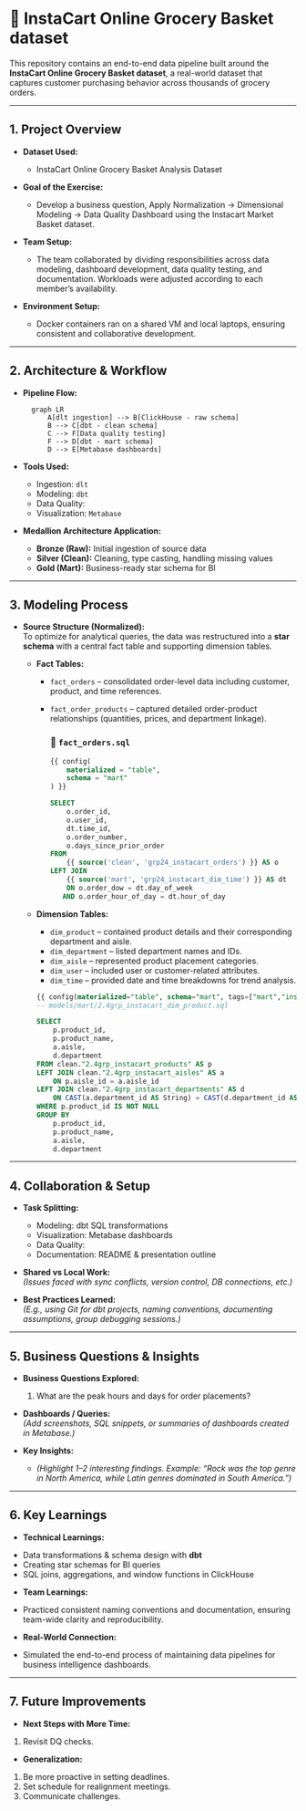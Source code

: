 # 🛒 InstaCart Online Grocery Basket dataset

This repository contains an end-to-end data pipeline built around the **InstaCart Online Grocery Basket dataset**, a real-world dataset that captures customer purchasing behavior across thousands of grocery orders.

---

## 1. Project Overview

- **Dataset Used:**  
  - InstaCart Online Grocery Basket Analysis Dataset

- **Goal of the Exercise:**  
  - Develop a business question, Apply Normalization → Dimensional Modeling → Data Quality Dashboard using the Instacart Market Basket dataset.

- **Team Setup:**  
  - The team collaborated by dividing responsibilities across data modeling, dashboard development, data quality testing, and documentation. Workloads were adjusted according to each member’s availability. 

- **Environment Setup:**  
  - Docker containers ran on a shared VM and local laptops, ensuring consistent and collaborative development.

---

## 2. Architecture & Workflow

- **Pipeline Flow:**
  ```mermaid
    graph LR
        A[dlt ingestion] --> B[ClickHouse - raw schema]
        B --> C[dbt - clean schema]
        C --> F[Data quality testing]
        F --> D[dbt - mart schema]
        D --> E[Metabase dashboards]
  ```

- **Tools Used:**  
  - Ingestion: `dlt`  
  - Modeling: `dbt`
  - Data Quality: 
  - Visualization: `Metabase`  

- **Medallion Architecture Application:**  
  - **Bronze (Raw):** Initial ingestion of source data  
  - **Silver (Clean):** Cleaning, type casting, handling missing values  
  - **Gold (Mart):** Business-ready star schema for BI  
 

---

## 3. Modeling Process

- **Source Structure (Normalized):**  
  To optimize for analytical queries, the data was restructured into a **star schema** with a central fact table and supporting dimension tables.

  - **Fact Tables:**  
    - `fact_orders` – consolidated order-level data including customer, product, and time references.  
    - `fact_order_products` – captured detailed order-product relationships (quantities, prices, and department linkage).

      ### 🧩 `fact_orders.sql`
      
      ```sql
      {{ config(
          materialized = "table",
          schema = "mart"
      ) }}
      
      SELECT
          o.order_id,
          o.user_id,
          dt.time_id,
          o.order_number,
          o.days_since_prior_order
      FROM
          {{ source('clean', 'grp24_instacart_orders') }} AS o
      LEFT JOIN
          {{ source('mart', 'grp24_instacart_dim_time') }} AS dt 
          ON o.order_dow = dt.day_of_week 
         AND o.order_hour_of_day = dt.hour_of_day


  - **Dimension Tables:**  
    - `dim_product` – contained product details and their corresponding department and aisle.  
    - `dim_department` – listed department names and IDs.  
    - `dim_aisle` – represented product placement categories.  
    - `dim_user` – included user or customer-related attributes.  
    - `dim_time` – provided date and time breakdowns for trend analysis.
      
    ```sql   
    {{ config(materialized="table", schema="mart", tags=["mart","instacart"]) }}
    -- models/mart/2.4grp_instacart_dim_product.sql
    
    SELECT
        p.product_id,
        p.product_name,
        a.aisle,
        d.department
    FROM clean."2.4grp_instacart_products" AS p
    LEFT JOIN clean."2.4grp_instacart_aisles" AS a
        ON p.aisle_id = a.aisle_id
    LEFT JOIN clean."2.4grp_instacart_departments" AS d
        ON CAST(a.department_id AS String) = CAST(d.department_id AS String)
    WHERE p.product_id IS NOT NULL
    GROUP BY
        p.product_id,
        p.product_name,
        a.aisle,
        d.department

---

## 4. Collaboration & Setup

- **Task Splitting:**  
  * Modeling: dbt SQL transformations
  * Visualization: Metabase dashboards
  * Data Quality: 
  * Documentation: README & presentation outline

- **Shared vs Local Work:**  
  *(Issues faced with sync conflicts, version control, DB connections, etc.)*  

- **Best Practices Learned:**  
  *(E.g., using Git for dbt projects, naming conventions, documenting assumptions, group debugging sessions.)*  

---

## 5. Business Questions & Insights

- **Business Questions Explored:**  
  1. What are the peak hours and days for order placements?

- **Dashboards / Queries:**  
  *(Add screenshots, SQL snippets, or summaries of dashboards created in Metabase.)*  

- **Key Insights:**  
  - *(Highlight 1–2 interesting findings. Example: “Rock was the top genre in North America, while Latin genres dominated in South America.”)*  

---

## 6. Key Learnings

- **Technical Learnings:**  
* Data transformations & schema design with **dbt**
* Creating star schemas for BI queries
* SQL joins, aggregations, and window functions in ClickHouse

- **Team Learnings:**  
* Practiced consistent naming conventions and documentation, ensuring team-wide clarity and reproducibility.

- **Real-World Connection:**  
* Simulated the end-to-end process of maintaining data pipelines for business intelligence dashboards.

---

## 7. Future Improvements

- **Next Steps with More Time:**
1. Revisit DQ checks.

- **Generalization:**
1. Be more proactive in setting deadlines.
2. Set schedule for realignment meetings.
3. Communicate challenges.

